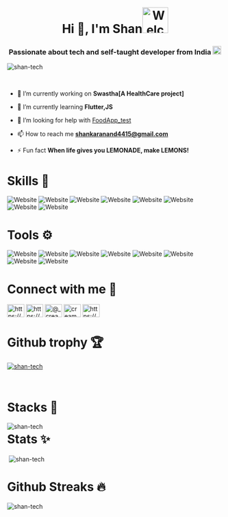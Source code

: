<h1 align="center">Hi 👋, I'm Shan<img  alt="Welcome" width="60" src="https://media.giphy.com/media/8lJSORUJrTcjItDgGd/giphy.gif">  </h1>

<h3 align="center">Passionate about tech and self-taught developer from India <img  alt="" width="20" src="https://www.cleanpng.com/png-india-vector-map-royalty-free-indian-706920/preview.html">  </h3>
<p align="left"> <img src="https://komarev.com/ghpvc/?username=shan-tech&label=Profile%20views&color=0e75b6&style=flat" alt="shan-tech" /> </p><br>

- 🔭 I’m currently working on **Swastha[A HealthCare project]**

- 🌱 I’m currently learning **Flutter,JS**

- 🤝 I’m looking for help with [FoodApp_test](https://github.com/Shan-tech/FoodApp_Test)

- 📫 How to reach me **shankaranand4415@gmail.com**

- ⚡ Fun fact **When life gives you LEMONADE, make LEMONS!**
<h1></h1>

<h1>Skills 🚀</h1>

![Website](https://img.shields.io/badge/Programming%20-%2523017CEE.svg?&style=for-the-badge&logo=C&logoColor=white)
![Website](https://img.shields.io/badge/python-%233776AB.svg?&style=for-the-badge&logo=python&logoColor=white)
![Website](https://img.shields.io/badge/Flutter%20-%2302569B.svg?&style=for-the-badge&logo=Flutter&logoColor=white)
![Website](https://img.shields.io/badge/dart-%230175C2.svg?&style=for-the-badge&logo=dart&logoColor=white)
![Website](https://img.shields.io/badge/flask%20-%23181717.svg?&style=for-the-badge&logo=flask&logoColor=white)
![Website](https://img.shields.io/badge/FIREBASE-%23FFCA28.svg?&style=for-the-badge&logo=firebase&logoColor=white)
![Website](https://img.shields.io/badge/html5%20-%23E34F26.svg?&style=for-the-badge&logo=html5&logoColor=white)
![Website](https://img.shields.io/badge/css3%20-%231572B6.svg?&style=for-the-badge&logo=css3&logoColor=white)

<h1>Tools ⚙</h1>

![Website](https://img.shields.io/badge/Photoshop%20-%230175C2.svg?&style=for-the-badge&logo=adobe-photoshop&logoColor=white)
![Website](https://img.shields.io/badge/Lightroom-%2302569B.svg?&style=for-the-badge&logo=adobe-lightroom&logoColor=white)
![Website](https://img.shields.io/badge/Adobe%20-%23DD0031.svg?&style=for-the-badge&logo=adobe-xd&logoColor=white)
![Website](https://img.shields.io/badge/GIT-%23F05032.svg?&style=for-the-badge&logo=git&logoColor=white)
![Website](https://img.shields.io/badge/GITHUB-%23181717.svg?&style=for-the-badge&logo=github&logoColor=white)
![Website](https://img.shields.io/badge/Bootstrap-%23E4405F.svg?&style=for-the-badge&logo=bootstrap&logoColor=white)
![Website](https://img.shields.io/badge/VS--CODE-%23007ACC.svg?&style=for-the-badge&logo=visual-studio-code&logoColor=white)
![Website](https://img.shields.io/badge/AndroidStudio-%233DDC84.svg?&style=for-the-badge&logo=android-studio&logoColor=white)

<h1>Connect with me 💫</h1>
<p>
<a href="https://www.linkedin.com/in/shankar-anand-r-44b3341b3/" target="blank"><img align="center" src="https://cdn.jsdelivr.net/npm/simple-icons@3.0.1/icons/linkedin.svg" alt="https://www.linkedin.com/in/shankar-anand-r-44b3341b3/" height="30" width="40" /></a>
<a href="https://stackoverflow.com/users/13693053/shankaranand" target="blank"><img align="center" src="https://cdn.jsdelivr.net/npm/simple-icons@4.24.0/icons/stackoverflow.svg" alt="https://stackoverflow.com/users/13693053/shankaranand" height="30" width="40" /></a>
<a href="https://instagram.com/_cream_crust_" target="blank"><img align="center" src="https://cdn.jsdelivr.net/npm/simple-icons@3.0.1/icons/instagram.svg" alt="@_cream_crust_" height="30" width="40" /></a>
<a href="https://snapchat.com/add/cream_crust" target="blank"><img align="center" src="https://cdn.jsdelivr.net/npm/simple-icons@4.24.0/icons/snapchat.svg" alt="cream_crust" height="30" width="40" /></a>
<a href="https://open.spotify.com/show/6FYHCeWDEInbh48uEvAK2c" target="blank"><img align="center" src="https://cdn.jsdelivr.net/npm/simple-icons@4.24.0/icons/spotify.svg" alt="https://open.spotify.com/show/6FYHCeWDEInbh48uEvAK2c" height="30" width="40" /></a>
</p>
<h1></h1>

<h1>Github trophy 🏆</h1>
<p align="left"> <a href="https://github.com/ryo-ma/github-profile-trophy"><img src="https://github-profile-trophy.vercel.app/?username=shan-tech" alt="shan-tech" /></a> </p><br>
<h1>Stacks 🎈</h1>
<p><img align="left" src="https://github-readme-stats.vercel.app/api/top-langs?username=shan-tech&show_icons=true&locale=en&layout=compact" alt="shan-tech" /></p>


<h1>Stats ✨</h1>
<p>&nbsp;<img align="center" src="https://github-readme-stats.vercel.app/api?username=shan-tech&show_icons=true&locale=en" alt="shan-tech" />
</p>

<h1>Github Streaks 🔥</h1>
<p><img align="center" src="https://github-readme-streak-stats.herokuapp.com/?user=shan-tech&" alt="shan-tech" />
</p>
